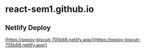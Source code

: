 # react-sem1.github.io

## Netlify Deploy

[https://peppy-biscuit-705b68.netlify.app/](https://peppy-biscuit-705b68.netlify.app/)
